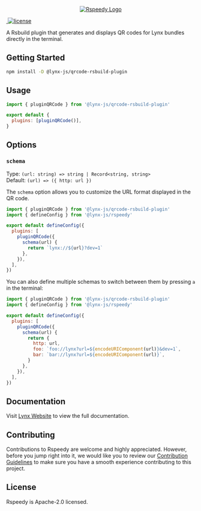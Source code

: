 <p align="center">
  <a href="https://lynxjs.org/rspeedy" target="blank"><img src="https://lf-lynx.tiktok-cdns.com/obj/lynx-artifacts-oss-sg/lynx-website/assets/rspeedy-banner.png" alt="Rspeedy Logo" /></a>
</p>

<p>
  <a aria-label="NPM version" href="https://www.npmjs.com/package/@lynx-js/qrcode-rsbuild-plugin">
    <img alt="" src="https://img.shields.io/npm/v/@lynx-js/qrcode-rsbuild-plugin?logo=npm">
  </a>
  <a aria-label="License" href="https://www.npmjs.com/package/@lynx-js/qrcode-rsbuild-plugin">
    <img src="https://img.shields.io/badge/License-Apache--2.0-blue" alt="license" />
  </a>
</p>

A Rsbuild plugin that generates and displays QR codes for Lynx bundles directly in the terminal.

## Getting Started

```bash
npm install -D @lynx-js/qrcode-rsbuild-plugin
```

## Usage

<!-- eslint-disable -->

```js
import { pluginQRCode } from '@lynx-js/qrcode-rsbuild-plugin'

export default {
  plugins: [pluginQRCode()],
}
```

## Options

### `schema`

Type: `(url: string) => string | Record<string, string>`\
Default: `(url) => ({ http: url })`

The `schema` option allows you to customize the URL format displayed in the QR code.

<!-- eslint-disable -->

```js
import { pluginQRCode } from '@lynx-js/qrcode-rsbuild-plugin'
import { defineConfig } from '@lynx-js/rspeedy'

export default defineConfig({
  plugins: [
    pluginQRCode({
      schema(url) {
        return `lynx://${url}?dev=1`
      },
    }),
  ],
})
```

You can also define multiple schemas to switch between them by pressing `a` in the terminal:

<!-- eslint-disable -->

```js
import { pluginQRCode } from '@lynx-js/qrcode-rsbuild-plugin'
import { defineConfig } from '@lynx-js/rspeedy'

export default defineConfig({
  plugins: [
    pluginQRCode({
      schema(url) {
        return {
          http: url,
          foo: `foo://lynx?url=${encodeURIComponent(url)}&dev=1`,
          bar: `bar://lynx?url=${encodeURIComponent(url)}`,
        }
      },
    }),
  ],
})
```

## Documentation

Visit [Lynx Website](https://lynxjs.org/api/rspeedy/qrcode-rsbuild-plugin.pluginqrcode.html) to view the full documentation.

## Contributing

Contributions to Rspeedy are welcome and highly appreciated. However, before you jump right into it, we would like you to review our [Contribution Guidelines](/contributing.md) to make sure you have a smooth experience contributing to this project.

## License

Rspeedy is Apache-2.0 licensed.
